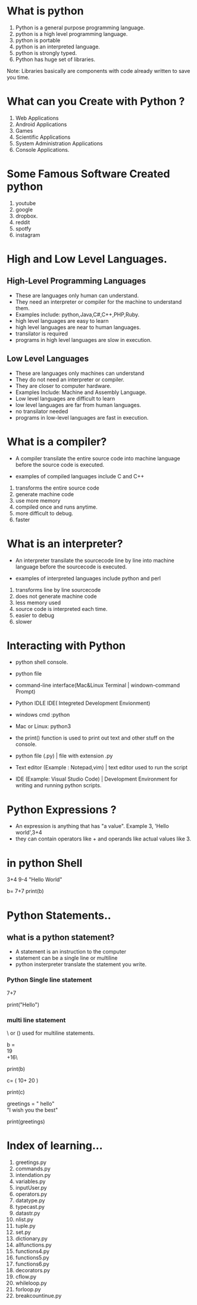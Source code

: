 # What is python

1. Python is a general purpose programming language.
2. python is a high level programming language.
3. python is portable
4. python is an interpreted language.
5. python is strongly typed.
6. Python has huge set of libraries.

Note: Libraries basically are components with code already written to save you time.

# What can you Create with Python ?

1. Web Applications
2. Android Applications
3. Games
4. Scientific Applications
5. System Administration Applications
6. Console Applications.

# Some Famous Software Created python

1. youtube
2. google
3. dropbox.
4. reddit
5. spotfy
6. instagram

# High and Low Level Languages.

## High-Level Programming Languages

- These are languages only human can understand.
- They need an interpreter or compiler for the machine to understand them.
- Examples include: python,Java,C#,C++,PHP,Ruby.
- high level languages are easy to learn
- high level languages are near to human languages.
- transilator is required
- programs in high level languages are slow in execution.

## Low Level Languages

- These are languages only machines can understand
- They do not need an interpreter or compiler.
- They are closer to computer hardware.
- Examples Include: Machine and Assembly Language.
- Low level languages are difficult to learn
- low level languages are far from human languages.
- no transilator needed
- programs in low-level languages are fast in execution.

# What is a compiler?

- A compiler transilate the entire source code into machine language before the source code is executed.

- examples of compiled languages include C and C++

1. transforms the entire source code
2. generate machine code
3. use more memory
4. compiled once and runs anytime.
5. more difficult to debug.
6. faster

# What is an interpreter?

- An interpreter transilate the sourcecode line by line into machine language before the sourcecode is executed.

- examples of interpreted languages include python and perl

1. transforms line by line sourcecode
2. does not generate machine code
3. less memory used
4. source code is interpreted each time.
5. easier to debug
6. slower

# Interacting with Python

- python shell console.
- python file
- command-line interface(Mac&Linux Terminal | windown-command Prompt)
- Python IDLE IDE( Integreted Development Envionment)

- windows cmd :python
- Mac or Linux: python3

- the print() function is used to print out text and other stuff on the console.

- python file (.py) | file with extension .py
- Text editor (Example : Notepad,vim) | text editor used to run the script
- IDE (Example: Visual Studio Code) | Development Environment for writing and running python scripts.

# Python Expressions ?

- An expression is anything that has "a value". Example 3, 'Hello world',3+4
- they can contain operators like + and operands like actual values like 3.

# in python Shell

3+4
9-4
"Hello World"

b= 7+7
print(b)

# Python Statements..

## what is a python statement?

- A statement is an instruction to the computer
- statement can be a single line or multiline
- python insterpreter translate the statement you write.

### Python Single line statement

7+7

print("Hello")

### multi line statement

\ or () used for multiline statements.

b = \
19\
+16\

print(b)

c= (
10+
20
)

print(c)

greetings = " hello"\
"I wish you the best"

print(greetings)

# Index of learning...

1.  greetings.py
2.  commands.py
3.  intendation.py
4.  variables.py
5.  inputUser.py
6.  operators.py
7.  datatype.py
8.  typecast.py
9.  datastr.py
10. nlist.py
11. tuple.py
12. set.py
13. dictionary.py
14. allfunctions.py
15. functions4.py
16. functions5.py
17. functions6.py
18. decorators.py
19. cflow.py
20. whileloop.py
21. forloop.py
22. breakcountinue.py
